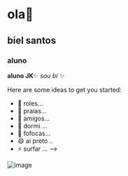 
# ola👋
## biel santos

### aluno

**aluno JK**✨ _sou bi_ ✨

Here are some ideas to get you started:

- 🔭 roles...
- 🌱 praias...
- 👯 amigos...
- 🤔 dormi ...
- 💬 fofocas...
- 😄 ai preto ..
- ⚡ surfar ...
-->

![image](https://user-images.githubusercontent.com/111078707/189183767-1d8513b5-b5b1-4973-bbbd-2ae298d7a951.png)
